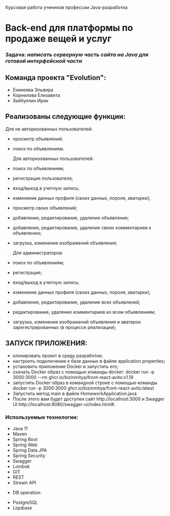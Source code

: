 Курсовая работа учеников профессии Java-разработка

# Back-end  для платформы по продаже вещей и услуг

### Задача: *написать серверную часть сайта на Java для готовой интерфейсной части*

## Команда проекта "Evolution":
- Еникеева Эльвира
- Корнилова Елизавета
- Хайбуллин Ирек

## Реализованы следующие функции:
  Для не авторизованных пользователей:
- просмотр объявлений;
- поиск по объявлениям.

  Для авторизованных пользователей:
- поиск по объявлениям;
- регистрация пользователя;
- вход/выход в учетную запись;
- изменение данных профиля (своих данных, пороля, аватарки);
- просмотр своих объявлений;
- добавление, редактирование, удаление объявления;
- добавление, редактирование, удаление своих комментариев к объявлению;
- загрузка, изменение изображений объявления;

  Для администраторов:
- поиск по объявлениям;
- регистрация;
- вход/выход в учетную запись;
- изменение данных профиля (своих данных, пороля, аватарки);
- добавление, редактирование, удаление всех объявлений;
- редактирование, удаление комментариев ко всем объявлениям;
- загрузка, изменение изображений объявления и аватарок зарегистрированных (в процессе реализации);

## ЗАПУСК ПРИЛОЖЕНИЯ:
- клонировать проект в среду разработки;
- настроить подключение к базе данных в файле application.properties;
- установить приложение Docker и запустить его;
- скачать Docker образ с помощью команды docker: docker run -p 3000:3000 --rm ghcr.io/bizinmitya/front-react-avito:v1.19
- запустить Docker образ в командной строке с помощью команды docker run -p 3000:3000 ghcr.io/bizinmitya/front-react-avito:latest
- Запустить метод main в файле HomeworkApplication.java
- После этого вам будет доступен сайт http://localhost:3000 и Swagger UI http://localhost:8080/swagger-ui/index.html#.

### Используемые технологии:
- Java 11
- Maven
- Spring Boot
- Spring Web
- Spring Data JPA
- Spring Security
- Swagger
- Lombok
- GIT
- REST
- Stream API

* DB operation:
- PostgreSQL
- Liqubase
